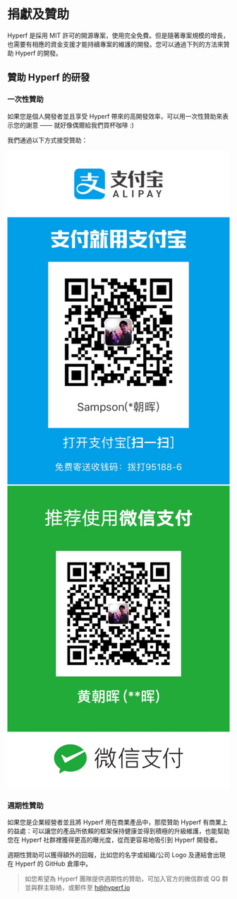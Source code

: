 # 捐獻及贊助

Hyperf 是採用 MIT 許可的開源專案，使用完全免費。但是隨著專案規模的增長，也需要有相應的資金支援才能持續專案的維護的開發。您可以通過下列的方法來贊助 Hyperf 的開發。

## 贊助 Hyperf 的研發

### 一次性贊助

如果您是個人開發者並且享受 Hyperf 帶來的高開發效率，可以用一次性贊助來表示您的謝意 —— 就好像偶爾給我們買杯咖啡 :)

我們通過以下方式接受贊助：

![alipay](./imgs/alipay.jpg ':size=375x562')
![wechat](./imgs/wechatpay.jpg ':size=375x562')

### 週期性贊助

如果您是企業經營者並且將 Hyperf 用在商業產品中，那麼贊助 Hyperf 有商業上的益處：可以讓您的產品所依賴的框架保持健康並得到積極的升級維護，也能幫助您在 Hyperf 社群裡獲得更高的曝光度，從而更容易地吸引到 Hyperf 開發者。  

週期性贊助可以獲得額外的回報，比如您的名字或組織/公司 Logo 及連結會出現在 Hyperf 的 GitHub 倉庫中。

> 如您希望為 Hyperf 團隊提供週期性的贊助，可加入官方的微信群或 QQ 群並與群主聯絡，或郵件至 h@hyperf.io
